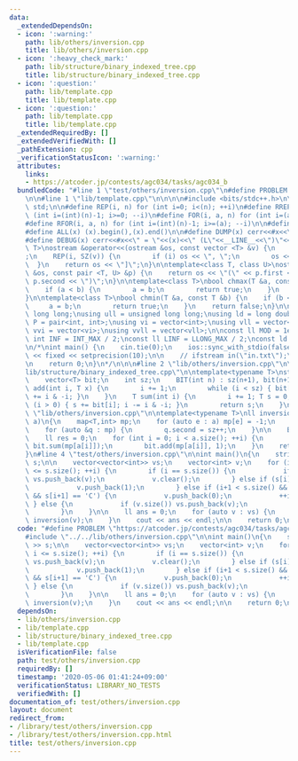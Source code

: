 ```yaml
---
data:
  _extendedDependsOn:
  - icon: ':warning:'
    path: lib/others/inversion.cpp
    title: lib/others/inversion.cpp
  - icon: ':heavy_check_mark:'
    path: lib/structure/binary_indexed_tree.cpp
    title: lib/structure/binary_indexed_tree.cpp
  - icon: ':question:'
    path: lib/template.cpp
    title: lib/template.cpp
  - icon: ':question:'
    path: lib/template.cpp
    title: lib/template.cpp
  _extendedRequiredBy: []
  _extendedVerifiedWith: []
  _pathExtension: cpp
  _verificationStatusIcon: ':warning:'
  attributes:
    links:
    - https://atcoder.jp/contests/agc034/tasks/agc034_b
  bundledCode: "#line 1 \"test/others/inversion.cpp\"\n#define PROBLEM \"https://atcoder.jp/contests/agc034/tasks/agc034_b\"\
    \n\n#line 1 \"lib/template.cpp\"\n\n\n\n#include <bits/stdc++.h>\n\nusing namespace\
    \ std;\n\n#define REP(i, n) for (int i=0; i<(n); ++i)\n#define RREP(i, n) for\
    \ (int i=(int)(n)-1; i>=0; --i)\n#define FOR(i, a, n) for (int i=(a); i<(n); ++i)\n\
    #define RFOR(i, a, n) for (int i=(int)(n)-1; i>=(a); --i)\n\n#define SZ(x) ((int)(x).size())\n\
    #define ALL(x) (x).begin(),(x).end()\n\n#define DUMP(x) cerr<<#x<<\" = \"<<(x)<<endl\n\
    #define DEBUG(x) cerr<<#x<<\" = \"<<(x)<<\" (L\"<<__LINE__<<\")\"<<endl;\n\ntemplate<class\
    \ T>\nostream &operator<<(ostream &os, const vector <T> &v) {\n    os << \"[\"\
    ;\n    REP(i, SZ(v)) {\n        if (i) os << \", \";\n        os << v[i];\n  \
    \  }\n    return os << \"]\";\n}\n\ntemplate<class T, class U>\nostream &operator<<(ostream\
    \ &os, const pair <T, U> &p) {\n    return os << \"(\" << p.first << \" \" <<\
    \ p.second << \")\";\n}\n\ntemplate<class T>\nbool chmax(T &a, const T &b) {\n\
    \    if (a < b) {\n        a = b;\n        return true;\n    }\n    return false;\n\
    }\n\ntemplate<class T>\nbool chmin(T &a, const T &b) {\n    if (b < a) {\n   \
    \     a = b;\n        return true;\n    }\n    return false;\n}\n\nusing ll =\
    \ long long;\nusing ull = unsigned long long;\nusing ld = long double;\nusing\
    \ P = pair<int, int>;\nusing vi = vector<int>;\nusing vll = vector<ll>;\nusing\
    \ vvi = vector<vi>;\nusing vvll = vector<vll>;\n\nconst ll MOD = 1e9 + 7;\nconst\
    \ int INF = INT_MAX / 2;\nconst ll LINF = LLONG_MAX / 2;\nconst ld eps = 1e-9;\n\
    \n/*\nint main() {\n    cin.tie(0);\n    ios::sync_with_stdio(false);\n    cout\
    \ << fixed << setprecision(10);\n\n    // ifstream in(\"in.txt\");\n    // cin.rdbuf(in.rdbuf());\n\
    \n    return 0;\n}\n*/\n\n\n#line 2 \"lib/others/inversion.cpp\"\n\n#line 2 \"\
    lib/structure/binary_indexed_tree.cpp\"\n\ntemplate<typename T>\nstruct BIT {\n\
    \    vector<T> bit;\n    int sz;\n    BIT(int n) : sz(n+1), bit(n+1) {}\n    void\
    \ add(int i, T x) {\n        i += 1;\n        while (i < sz) { bit[i] += x; i\
    \ += i & -i; }\n    }\n    T sum(int i) {\n        i += 1; T s = 0;\n        while\
    \ (i > 0) { s += bit[i]; i -= i & -i; }\n        return s;\n    }\n};\n#line 4\
    \ \"lib/others/inversion.cpp\"\n\ntemplate<typename T>\nll inversion(const vector<T>&\
    \ a)\n{\n    map<T,int> mp;\n    for (auto e : a) mp[e] = -1;\n    int sz = 0;\n\
    \    for (auto &q : mp) {\n        q.second = sz++;\n    }\n\n    BIT<int> bit(sz+1);\n\
    \    ll res = 0;\n    for (int i = 0; i < a.size(); ++i) {\n        res += i -\
    \ bit.sum(mp[a[i]]);\n        bit.add(mp[a[i]], 1);\n    }\n    return res;\n\
    }\n#line 4 \"test/others/inversion.cpp\"\n\nint main()\n{\n    string s; cin >>\
    \ s;\n\n    vector<vector<int>> vs;\n    vector<int> v;\n    for (int i = 0; i\
    \ <= s.size(); ++i) {\n        if (i == s.size()) {\n            if (v.size())\
    \ vs.push_back(v);\n            v.clear();\n        } else if (s[i] == 'A') {\n\
    \            v.push_back(1);\n        } else if (i+1 < s.size() && s[i] == 'B'\
    \ && s[i+1] == 'C') {\n            v.push_back(0);\n            ++i;\n       \
    \ } else {\n            if (v.size()) vs.push_back(v);\n            v.clear();\n\
    \        }\n    }\n\n    ll ans = 0;\n    for (auto v : vs) {\n        ans +=\
    \ inversion(v);\n    }\n    cout << ans << endl;\n\n    return 0;\n}\n"
  code: "#define PROBLEM \"https://atcoder.jp/contests/agc034/tasks/agc034_b\"\n\n\
    #include \"../../lib/others/inversion.cpp\"\n\nint main()\n{\n    string s; cin\
    \ >> s;\n\n    vector<vector<int>> vs;\n    vector<int> v;\n    for (int i = 0;\
    \ i <= s.size(); ++i) {\n        if (i == s.size()) {\n            if (v.size())\
    \ vs.push_back(v);\n            v.clear();\n        } else if (s[i] == 'A') {\n\
    \            v.push_back(1);\n        } else if (i+1 < s.size() && s[i] == 'B'\
    \ && s[i+1] == 'C') {\n            v.push_back(0);\n            ++i;\n       \
    \ } else {\n            if (v.size()) vs.push_back(v);\n            v.clear();\n\
    \        }\n    }\n\n    ll ans = 0;\n    for (auto v : vs) {\n        ans +=\
    \ inversion(v);\n    }\n    cout << ans << endl;\n\n    return 0;\n}\n"
  dependsOn:
  - lib/others/inversion.cpp
  - lib/template.cpp
  - lib/structure/binary_indexed_tree.cpp
  - lib/template.cpp
  isVerificationFile: false
  path: test/others/inversion.cpp
  requiredBy: []
  timestamp: '2020-05-06 01:41:24+09:00'
  verificationStatus: LIBRARY_NO_TESTS
  verifiedWith: []
documentation_of: test/others/inversion.cpp
layout: document
redirect_from:
- /library/test/others/inversion.cpp
- /library/test/others/inversion.cpp.html
title: test/others/inversion.cpp
---
```

